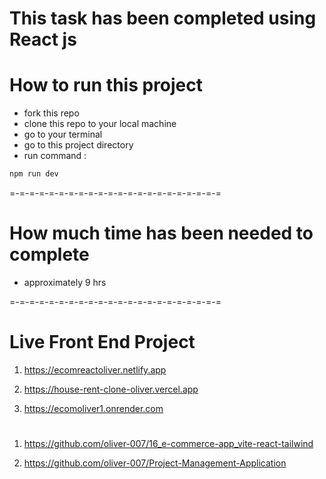 # This task has been completed using React js

# How to run this project

- fork this repo
- clone this repo to your local machine
- go to your terminal
- go to this project directory
- run command :

```bash
npm run dev
```

=-=-=-=-=-=-=-=-=-=-=-=-=-=-=-=-=-=-=-=-=-=

# How much time has been needed to complete

- approximately 9 hrs

=-=-=-=-=-=-=-=-=-=-=-=-=-=-=-=-=-=-=-=-=-=

# Live Front End Project

1. https://ecomreactoliver.netlify.app

2. https://house-rent-clone-oliver.vercel.app

3. https://ecomoliver1.onrender.com

#

1. https://github.com/oliver-007/16_e-commerce-app_vite-react-tailwind

2. https://github.com/oliver-007/Project-Management-Application
